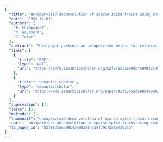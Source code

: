```yaml
---
{
  "title": "Unsupervised deconvolution of sparse spike trains using stochastic approximation",
  "date": "1996-12-01",
  "authors": [
    "F. Champagnat",
    "Y. Goussard",
    "J. Idier"
  ],
  "abstract": "This paper presents an unsupervised method for restoration of sparse spike trains. These signals are modeled as random Bernoulli-Gaussian processes, and their unsupervised restoration requires (i) estimation of the hyperparameters that control the stochastic models of the input and noise signals and (ii) deconvolution of the pulse process. Classically, the problem is solved iteratively using a maximum generalized likelihood approach despite questionable statistical properties. The contribution of the article is threefold. First, we present a new \"core algorithm\" for supervised deconvolution of spike trains, which exhibits enhanced numerical efficiency and reduced memory requirements. Second, we propose an original implementation of a hyperparameter estimation procedure that is based upon a stochastic version of the expectation-maximization (EM) algorithm. This procedure utilizes the same core algorithm as the supervised deconvolution method. Third, Monte Carlo simulations show that the proposed unsupervised restoration method exhibits satisfactory theoretical and practical behavior and that, in addition, good global numerical efficiency is achieved.",
  "links": [
    {
      "title": "PDF",
      "type": "pdf",
      "url": "https://pdfs.semanticscholar.org/02f8/6d5ade90b4a99038145d4fc9c72a8b42b2ab.pdf"
    },
    {
      "title": "Semantic Scholar",
      "type": "semanticscholar",
      "url": "https://www.semanticscholar.org/paper/02f86d5ade90b4a99038145d4fc9c72a8b42b2ab"
    }
  ],
  "supervision": [],
  "tasks": [],
  "methods": [],
  "thumbnail": "unsupervised-deconvolution-of-sparse-spike-trains-using-stochastic-approximation-thumb.jpg",
  "card": "unsupervised-deconvolution-of-sparse-spike-trains-using-stochastic-approximation-card.jpg",
  "s2_paper_id": "02f86d5ade90b4a99038145d4fc9c72a8b42b2ab"
}
---
```


